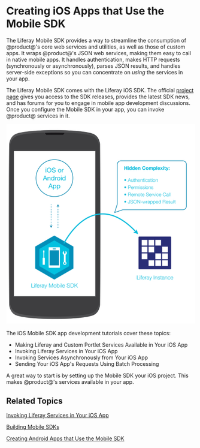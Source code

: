 # Creating iOS Apps that Use the Mobile SDK [](id=creating-ios-apps-that-use-the-mobile-sdk)

The Liferay Mobile SDK provides a way to streamline the consumption of 
@product@'s core web services and utilities, as well as those of custom apps. It 
wraps @product@'s JSON web services, making them easy to call in native mobile 
apps. It handles authentication, makes HTTP requests (synchronously or 
asynchronously), parses JSON results, and handles server-side exceptions so you 
can concentrate on *using* the services in your app. 

The Liferay Mobile SDK comes with the Liferay iOS SDK. The official 
[project page](https://www.liferay.com/community/liferay-projects/liferay-mobile-sdk/overview)
gives you access to the SDK releases, provides the latest SDK news, and has
forums for you to engage in mobile app development discussions. Once you 
configure the Mobile SDK in your app, you can invoke @product@ services in it. 

![Figure 1: Liferay's Mobile SDK enables your native app to communicate with Liferay.](../../../../images/mobile-sdk-diagram.png)

The iOS Mobile SDK app development tutorials cover these topics: 

- Making Liferay and Custom Portlet Services Available in Your iOS App
- Invoking Liferay Services in Your iOS App
- Invoking Services Asynchronously from Your iOS App
- Sending Your iOS App's Requests Using Batch Processing

A great way to start is by setting up the Mobile SDK your iOS project. This 
makes @product@'s services available in your app. 

## Related Topics [](id=related-topics)

[Invoking Liferay Services in Your iOS App](/develop/tutorials/-/knowledge_base/7-1/invoking-liferay-services-in-your-ios-app)

[Building Mobile SDKs](/develop/tutorials/-/knowledge_base/7-1/building-mobile-sdks)

[Creating Android Apps that Use the Mobile SDK](/develop/tutorials/-/knowledge_base/7-1/creating-android-apps-that-use-the-mobile-sdk)
